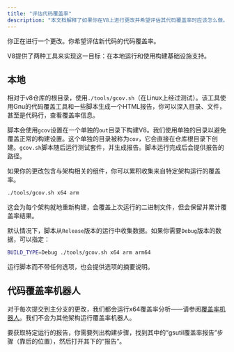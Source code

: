 ```yaml
---
title: "评估代码覆盖率"
description: "本文档解释了如果你在V8上进行更改并希望评估其代码覆盖率时应该怎么做。"
---
```

你正在进行一个更改。你希望评估新代码的代码覆盖率。

V8提供了两种工具来实现这一目标：在本地运行和使用构建基础设施支持。

## 本地

相对于v8仓库的根目录，使用`./tools/gcov.sh`（在Linux上经过测试）。该工具使用Gnu的代码覆盖工具和一些脚本生成一个HTML报告，你可以深入目录、文件，甚至是代码行，查看覆盖率信息。

脚本会使用`gcov`设置在一个单独的`out`目录下构建V8。我们使用单独的目录以避免覆盖正常的构建设置。这个单独的目录被称为`cov`，它会直接在仓库根目录下创建。`gcov.sh`脚本随后运行测试套件，并生成报告。脚本运行完成后会提供报告的路径。

如果你的更改包含与架构相关的组件，你可以累积收集来自特定架构运行的覆盖率。

```bash
./tools/gcov.sh x64 arm
```

这会为每个架构就地重新构建，会覆盖上次运行的二进制文件，但会保留并累计覆盖率结果。

默认情况下，脚本从`Release`版本的运行中收集数据。如果你需要`Debug`版本的数据，可以指定：

```bash
BUILD_TYPE=Debug ./tools/gcov.sh x64 arm arm64
```

运行脚本而不带任何选项，也会提供选项的摘要说明。

## 代码覆盖率机器人

对于每次提交到主分支的更改，我们都会运行x64覆盖率分析——请参阅[覆盖率机器人](https://ci.chromium.org/p/v8/builders/luci.v8.ci/V8%20Linux64%20-%20gcov%20coverage)。我们不会为其他架构运行覆盖率机器人。

要获取特定运行的报告，你需要列出构建步骤，找到其中的“gsutil覆盖率报告”步骤（靠后的位置），然后打开其下的“报告”。

